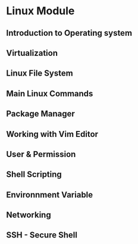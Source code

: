 # Linux Module
## Introduction to Operating system
## Virtualization
## Linux File System
## Main Linux  Commands
## Package Manager
## Working with Vim Editor
## User & Permission
## Shell Scripting
## Environnment Variable
## Networking
## SSH - Secure Shell